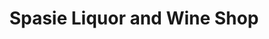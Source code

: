 ---
title: "Spasie Liquor and Wine Shop"
url: /witsand/spasie-liquor-and-wine-shop/
shop: alcohol
---